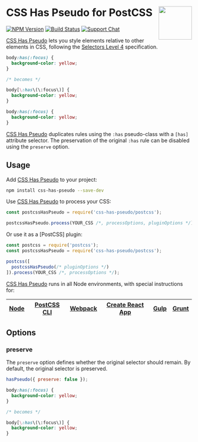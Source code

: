 # CSS Has Pseudo for PostCSS [<img src="http://jonathantneal.github.io/postcss-logo.svg" alt="" width="90" height="90" align="right">][CSS Has Pseudo]

[![NPM Version][npm-img]][npm-url]
[![Build Status][cli-img]][cli-url]
[![Support Chat][git-img]][git-url]

[CSS Has Pseudo] lets you style elements relative to other elements in CSS,
following the [Selectors Level 4] specification.

```css
body:has(:focus) {
  background-color: yellow;
}

/* becomes */

body[\:has\(\:focus\)] {
  background-color: yellow;
}

body:has(:focus) {
  background-color: yellow;
}
```

[CSS Has Pseudo] duplicates rules using the `:has` pseudo-class with a `[has]`
attribute selector. The preservation of the original `:has` rule can be
disabled using the `preserve` option.

## Usage

Add [CSS Has Pseudo] to your project:

```bash
npm install css-has-pseudo --save-dev
```

Use [CSS Has Pseudo] to process your CSS:

```js
const postcssHasPseudo = require('css-has-pseudo/postcss');

postcssHasPseudo.process(YOUR_CSS /*, processOptions, pluginOptions */);
```

Or use it as a [PostCSS] plugin:

```js
const postcss = require('postcss');
const postcssHasPseudo = require('css-has-pseudo/postcss');

postcss([
  postcssHasPseudo(/* pluginOptions */)
]).process(YOUR_CSS /*, processOptions */);
```

[CSS Has Pseudo] runs in all Node environments, with special
instructions for:

| [Node](INSTALL-POSTCSS.md#node) | [PostCSS CLI](INSTALL-POSTCSS.md#postcss-cli) | [Webpack](INSTALL-POSTCSS.md#webpack) | [Create React App](INSTALL-POSTCSS.md#create-react-app) | [Gulp](INSTALL-POSTCSS.md#gulp) | [Grunt](INSTALL-POSTCSS.md#grunt) |
| --- | --- | --- | --- | --- | --- |

## Options

### preserve

The `preserve` option defines whether the original selector should remain. By
default, the original selector is preserved.

```js
hasPseudo({ preserve: false });
```

```css
body:has(:focus) {
  background-color: yellow;
}

/* becomes */

body[\:has\(\:focus\)] {
  background-color: yellow;
}
```

[cli-img]: https://img.shields.io/travis/csstools/css-has-pseudo/master.svg
[cli-url]: https://travis-ci.org/csstools/css-has-pseudo
[git-img]: https://img.shields.io/badge/support-chat-blue.svg
[git-url]: https://gitter.im/postcss/postcss
[npm-img]: https://img.shields.io/npm/v/css-has-pseudo.svg
[npm-url]: https://www.npmjs.com/package/css-has-pseudo

[CSS Has Pseudo]: https://github.com/csstools/css-has-pseudo
[Selectors Level 4]: https://drafts.csswg.org/selectors-4/#has-pseudo
